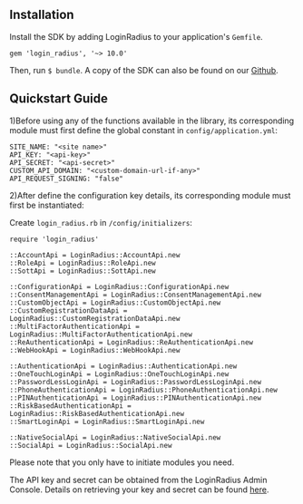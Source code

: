 ## Installation

Install the SDK by adding LoginRadius to your application's `Gemfile`.

```
gem 'login_radius', '~> 10.0'
```

Then, run `$ bundle`. A copy of the SDK can also be found on our [Github](https://github.com/LoginRadius/ruby-on-rails-gem/tree/master).

## Quickstart Guide

1)Before using any of the functions available in the library, its corresponding module must first define the global constant in `config/application.yml`:

```
SITE_NAME: "<site name>"
API_KEY: "<api-key>"
API_SECRET: "<api-secret>"
CUSTOM_API_DOMAIN: "<custom-domain-url-if-any>"
API_REQUEST_SIGNING: "false"
```

2)After define the configuration key details, its corresponding module must first be instantiated:

Create `login_radius.rb` in `/config/initializers`:



```
require 'login_radius'

::AccountApi = LoginRadius::AccountApi.new
::RoleApi = LoginRadius::RoleApi.new
::SottApi = LoginRadius::SottApi.new

::ConfigurationApi = LoginRadius::ConfigurationApi.new
::ConsentManagementApi = LoginRadius::ConsentManagementApi.new
::CustomObjectApi = LoginRadius::CustomObjectApi.new
::CustomRegistrationDataApi = LoginRadius::CustomRegistrationDataApi.new
::MultiFactorAuthenticationApi = LoginRadius::MultiFactorAuthenticationApi.new
::ReAuthenticationApi = LoginRadius::ReAuthenticationApi.new
::WebHookApi = LoginRadius::WebHookApi.new

::AuthenticationApi = LoginRadius::AuthenticationApi.new
::OneTouchLoginApi = LoginRadius::OneTouchLoginApi.new
::PasswordLessLoginApi = LoginRadius::PasswordLessLoginApi.new
::PhoneAuthenticationApi = LoginRadius::PhoneAuthenticationApi.new
::PINAuthenticationApi = LoginRadius::PINAuthenticationApi.new
::RiskBasedAuthenticationApi = LoginRadius::RiskBasedAuthenticationApi.new
::SmartLoginApi = LoginRadius::SmartLoginApi.new

::NativeSocialApi = LoginRadius::NativeSocialApi.new
::SocialApi = LoginRadius::SocialApi.new
```

Please note that you only have to initiate modules you need.

The API key and secret can be obtained from the LoginRadius Admin Console. Details on retrieving your key and secret can be found [here](loginradius.com/docs/api/v2/admin-console/platform-security/api-key-and-secret/).
